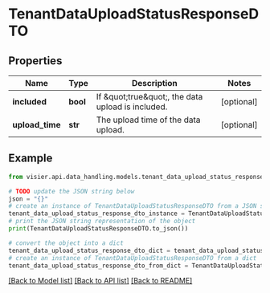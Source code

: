 # TenantDataUploadStatusResponseDTO


## Properties

Name | Type | Description | Notes
------------ | ------------- | ------------- | -------------
**included** | **bool** | If \&quot;true\&quot;, the data upload is included. | [optional] 
**upload_time** | **str** | The upload time of the data upload. | [optional] 

## Example

```python
from visier.api.data_handling.models.tenant_data_upload_status_response_dto import TenantDataUploadStatusResponseDTO

# TODO update the JSON string below
json = "{}"
# create an instance of TenantDataUploadStatusResponseDTO from a JSON string
tenant_data_upload_status_response_dto_instance = TenantDataUploadStatusResponseDTO.from_json(json)
# print the JSON string representation of the object
print(TenantDataUploadStatusResponseDTO.to_json())

# convert the object into a dict
tenant_data_upload_status_response_dto_dict = tenant_data_upload_status_response_dto_instance.to_dict()
# create an instance of TenantDataUploadStatusResponseDTO from a dict
tenant_data_upload_status_response_dto_from_dict = TenantDataUploadStatusResponseDTO.from_dict(tenant_data_upload_status_response_dto_dict)
```
[[Back to Model list]](../README.md#documentation-for-models) [[Back to API list]](../README.md#documentation-for-api-endpoints) [[Back to README]](../README.md)


